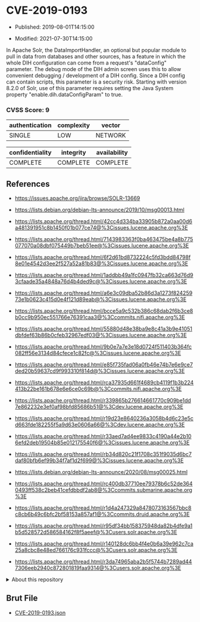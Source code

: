 # CVE-2019-0193

- Published: 2019-08-01T14:15:00

- Modified: 2021-07-30T14:15:00

In Apache Solr, the DataImportHandler, an optional but popular module to pull in data from databases and other sources, has a feature in which the whole DIH configuration can come from a request's "dataConfig" parameter. The debug mode of the DIH admin screen uses this to allow convenient debugging / development of a DIH config. Since a DIH config can contain scripts, this parameter is a security risk. Starting with version 8.2.0 of Solr, use of this parameter requires setting the Java System property "enable.dih.dataConfigParam" to true.

### CVSS Score: **9**

| authentication | complexity | vector |
| --- | --- | --- |
| SINGLE | LOW | NETWORK |

| confidentiality | integrity | availability |
| --- | --- | --- |
| COMPLETE | COMPLETE | COMPLETE |

## References

* https://issues.apache.org/jira/browse/SOLR-13669

* https://lists.debian.org/debian-lts-announce/2019/10/msg00013.html

* https://lists.apache.org/thread.html/42cc4d334ba33905b872a0aa00d6a481391951c8b1450f01b077ce74@%3Cissues.lucene.apache.org%3E

* https://lists.apache.org/thread.html/7143983363f0ba463475be4a8b775077070a08dbf075449b7beb51ee@%3Cissues.lucene.apache.org%3E

* https://lists.apache.org/thread.html/6f2d61bd8732224c5fd3bdd84798f8e01e4542d3ee2f527a52a81b83@%3Cissues.lucene.apache.org%3E

* https://lists.apache.org/thread.html/1addbb49a1fc0947fb32ca663d76d93cfaade35a4848a76d4b4ded9c@%3Cissues.lucene.apache.org%3E

* https://lists.apache.org/thread.html/a6e3c09dba52b86d3a1273f82425973e1b0623c415d0e4f121d89eab@%3Cissues.lucene.apache.org%3E

* https://lists.apache.org/thread.html/bcce5a9c532b386c68dab2f6b3ce8b0cc9b950ec551766e76391caa3@%3Ccommits.nifi.apache.org%3E

* https://lists.apache.org/thread.html/55880d48e38ba9e8c41a3b9e41051dbfdef63b86b0cfeb32967edf03@%3Cissues.lucene.apache.org%3E

* https://lists.apache.org/thread.html/9b0e7a7e3e18d0724f511403b364fc082ff56e3134d84cfece1c82fc@%3Cissues.lucene.apache.org%3E

* https://lists.apache.org/thread.html/e85f735fad06a0fb46e74b7e6e9ce7ded20b59637cd9f993310f814d@%3Cissues.lucene.apache.org%3E

* https://lists.apache.org/thread.html/rca37935d661f4689cb4119f1b3b224413b22be161b678e6e6ce0c69b@%3Ccommits.nifi.apache.org%3E

* https://lists.apache.org/thread.html/r339865b276614661770c909be1dd7e862232e3ef0af98bfd85686b51@%3Cdev.lucene.apache.org%3E

* https://lists.apache.org/thread.html/r19d23e8640236a3058b4d6c23e5cd663fde182255f5a9d63e0606a66@%3Cdev.lucene.apache.org%3E

* https://lists.apache.org/thread.html/r33aed7ad4ee9833c4190a44e2b106efd2deb19504b85e012175540f6@%3Cissues.lucene.apache.org%3E

* https://lists.apache.org/thread.html/rb34d820c21f1708c351f9035d6bc7daf80bfb6ef99b34f7af1d2f699@%3Cissues.lucene.apache.org%3E

* https://lists.debian.org/debian-lts-announce/2020/08/msg00025.html

* https://lists.apache.org/thread.html/rc400db37710ee79378b6c52de3640493ff538c2beb41cefdbbdf2ab8@%3Ccommits.submarine.apache.org%3E

* https://lists.apache.org/thread.html/r1d4a247329a8478073163567bbc8c8cb6b49c6bfc2bf58153a857af1@%3Ccommits.druid.apache.org%3E

* https://lists.apache.org/thread.html/r95df34bb158375948da82b4dfe9a1b5d528572d586584162f8f5aeef@%3Cusers.solr.apache.org%3E

* https://lists.apache.org/thread.html/r140128dc6bb4f4e0b6a39e962c7ca25a8cbc8e48ed766176c931fccc@%3Cusers.solr.apache.org%3E

* https://lists.apache.org/thread.html/r3da74965aba2b5f5744b7289ad447306eeb2940c872801819faa9314@%3Cusers.solr.apache.org%3E

<details>
<summary>About this repository</summary> 

  This repository is part of the project [Live Hack CVE](https://github.com/Live-Hack-CVE). Main website can be found [www.live-hack.org](https://www.live-hack.org) 
  
  Made by [Sn0wAlice](https://github.com/Sn0wAlice) for the people that care about security and need to have a feed of the latest CVEs. Hope you enjoy it, don't forget to star the repo and follow me on [Twitter](https://twitter.com/Sn0wAlice) and [Github](https://github.com/Sn0wAlice). And that is my [personnal website](https://www.alice-snow.me/)

  - [Home Page](https://github.com/Live-Hack-CVE)
  - [Framework](https://github.com/Live-Hack-CVE/cve-framework)
  - [CVE database](https://github.com/Live-Hack-CVE/full_database)
  - [Changelog](https://github.com/Live-Hack-CVE/Changelog)
</details>

## Brut File

* [CVE-2019-0193.json](https://raw.githubusercontent.com/Live-Hack-CVE/full_database/main/cves/2019/CVE-2019-0193.json)

